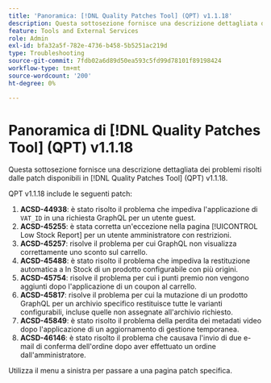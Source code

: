 ```yaml
---
title: 'Panoramica: [!DNL Quality Patches Tool] (QPT) v1.1.18'
description: Questa sottosezione fornisce una descrizione dettagliata dei problemi risolti dalle patch disponibili in  [!DNL Quality Patches Tool] (QPT) v1.1.18.
feature: Tools and External Services
role: Admin
exl-id: bfa32a5f-782e-4736-b458-5b5251ac219d
type: Troubleshooting
source-git-commit: 7fdb02a6d89d50ea593c5fd99d78101f89198424
workflow-type: tm+mt
source-wordcount: '200'
ht-degree: 0%

---
```


# Panoramica di [!DNL Quality Patches Tool] (QPT) v1.1.18

Questa sottosezione fornisce una descrizione dettagliata dei problemi risolti dalle patch disponibili in [!DNL Quality Patches Tool] (QPT) v1.1.18.

QPT v1.1.18 include le seguenti patch:

1. **ACSD-44938**: è stato risolto il problema che impediva l&#39;applicazione di `VAT_ID` in una richiesta GraphQL per un utente guest.
1. **ACSD-45255**: è stata corretta un&#39;eccezione nella pagina [!UICONTROL Low Stock Report] per un utente amministratore con restrizioni.
1. **ACSD-45257**: risolve il problema per cui GraphQL non visualizza correttamente uno sconto sul carrello.
1. **ACSD-45488**: è stato risolto il problema che impediva la restituzione automatica a In Stock di un prodotto configurabile con più origini.
1. **ACSD-45754**: risolve il problema per cui i punti premio non vengono aggiunti dopo l&#39;applicazione di un coupon al carrello.
1. **ACSD-45817**: risolve il problema per cui la mutazione di un prodotto GraphQL per un archivio specifico restituisce tutte le varianti configurabili, incluse quelle non assegnate all&#39;archivio richiesto.
1. **ACSD-45849**: è stato risolto il problema della perdita dei metadati video dopo l&#39;applicazione di un aggiornamento di gestione temporanea.
1. **ACSD-46146**: è stato risolto il problema che causava l&#39;invio di due e-mail di conferma dell&#39;ordine dopo aver effettuato un ordine dall&#39;amministratore.

Utilizza il menu a sinistra per passare a una pagina patch specifica.

